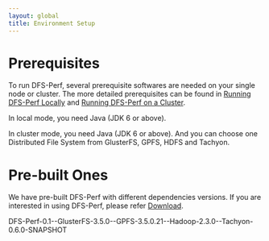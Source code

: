 ```yaml
---
layout: global
title: Environment Setup
---
```


# Prerequisites
To run DFS-Perf, several prerequisite softwares are needed on your single node or cluster. The more detailed prerequisites can be found in [Running DFS-Perf Locally](Running-DFS-Perf-Locally.html) and [Running DFS-Perf on a Cluster](Running-DFS-Perf-on-a-Cluster.html).

In local mode, you need Java (JDK 6 or above).

In cluster mode, you need Java (JDK 6 or above). And you can choose one Distributed File System from GlusterFS, GPFS, HDFS and Tachyon.

# Pre-built Ones
We have pre-built DFS-Perf with different dependencies versions. If you are interested in using DFS-Perf, please refer [Download](Download.html).

DFS-Perf-0.1--GlusterFS-3.5.0--GPFS-3.5.0.21--Hadoop-2.3.0--Tachyon-0.6.0-SNAPSHOT
